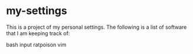 # my-settings

This is a project of my personal settings.  The following is a list of
software that I am keeping track of:

bash
input
ratpoison
vim
